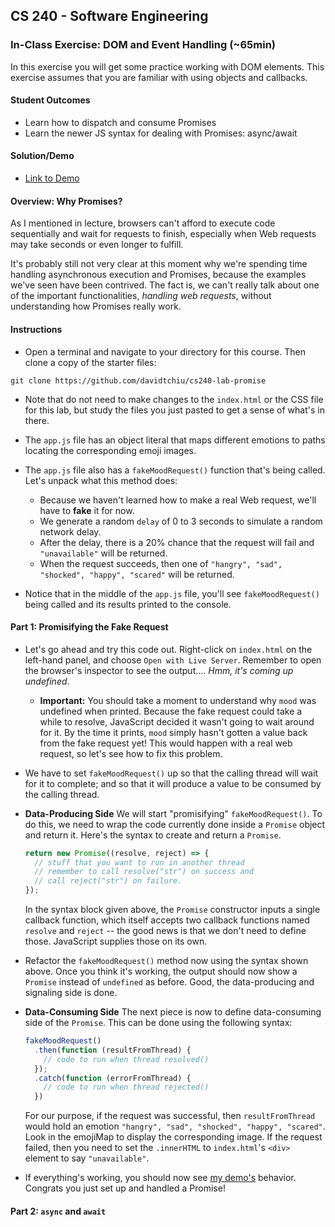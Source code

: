 ## CS 240 - Software Engineering

### In-Class Exercise: DOM and Event Handling (~65min)

In this exercise you will get some practice working with DOM elements. This exercise assumes that you are familiar with using objects and callbacks.

#### Student Outcomes

- Learn how to dispatch and consume Promises
- Learn the newer JS syntax for dealing with Promises: async/await

#### Solution/Demo

- [Link to Demo](demo/)

#### Overview: Why Promises?

As I mentioned in lecture, browsers can't afford to execute code sequentially and wait for requests to finish, especially when Web requests may take seconds or even longer to fulfill.

It's probably still not very clear at this moment why we're spending time handling asynchronous execution and Promises, because the examples we've seen have been contrived. The fact is, we can't really talk about one of the important functionalities, _handling web requests_, without understanding how Promises really work.

#### Instructions

- Open a terminal and navigate to your directory for this course. Then clone a copy of the starter files:

```
git clone https://github.com/davidtchiu/cs240-lab-promise
```

- Note that do not need to make changes to the `index.html` or the CSS file for this lab, but study the files you just pasted to get a sense of what's in there.

- The `app.js` file has an object literal that maps different emotions to paths locating the corresponding emoji images.

- The `app.js` file also has a `fakeMoodRequest()` function that's being called. Let's unpack what this method does:

  - Because we haven't learned how to make a real Web request, we'll have to **fake** it for now.
  - We generate a random `delay` of 0 to 3 seconds to simulate a random network delay.
  - After the delay, there is a 20% chance that the request will fail and `"unavailable"` will be returned.
  - When the request succeeds, then one of `"hangry", "sad", "shocked", "happy", "scared"` will be returned.

- Notice that in the middle of the `app.js` file, you'll see `fakeMoodRequest()` being called and its results printed to the console.

#### Part 1: Promisifying the Fake Request

- Let's go ahead and try this code out. Right-click on `index.html` on the left-hand panel, and choose `Open with Live Server`. Remember to open the browser's inspector to see the output.... _Hmm, it's coming up undefined_.

  - **Important:** You should take a moment to understand why `mood` was undefined when printed. Because the fake request could take a while to resolve, JavaScript decided it wasn't going to wait around for it. By the time it prints, `mood` simply hasn't gotten a value back from the fake request yet! This would happen with a real web request, so let's see how to fix this problem.

- We have to set `fakeMoodRequest()` up so that the calling thread will wait for it to complete; and so that it will produce a value to be consumed by the calling thread.

- **Data-Producing Side** We will start "promisifying" `fakeMoodRequest()`. To do this, we need to wrap the code currently done inside a `Promise` object and return it. Here's the syntax to create and return a `Promise`.

  ```js
  return new Promise((resolve, reject) => {
    // stuff that you want to run in another thread
    // remember to call resolve("str") on success and
    // call reject("str") on failure.
  });
  ```

  In the syntax block given above, the `Promise` constructor inputs a single callback function, which itself accepts two callback functions named `resolve` and `reject` -- the good news is that we don't need to define those. JavaScript supplies those on its own.

- Refactor the `fakeMoodRequest()` method now using the syntax shown above. Once you think it's working, the output should now show a `Promise` instead of `undefined` as before. Good, the data-producing and signaling side is done.

- **Data-Consuming Side** The next piece is now to define data-consuming side of the `Promise`. This can be done using the following syntax:

  ```js
  fakeMoodRequest()
    .then(function (resultFromThread) {
      // code to run when thread resolved()
    });
    .catch(function (errorFromThread) {
      // code to run when thread rejected()
    })
  ```

  For our purpose, if the request was successful, then `resultFromThread` would hold an emotion `"hangry", "sad", "shocked", "happy", "scared"`. Look in the emojiMap to display the corresponding image. If the request failed, then you need to set the `.innerHTML` to `index.html`'s `<div>` element to say `"unavailable"`.

- If everything's working, you should now see [my demo's](demo/) behavior. Congrats you just set up and handled a Promise!

#### Part 2: `async` and `await`
